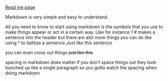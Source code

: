 [Read me page](/https://github.com/ajtheblueninja)

Markdown is very simple and easy to understand.

All you need to know to start using markdown is the symbols that you use to make things appear or act in a certain way.
Like for instance 1 # makes a sentence into the header but there are alot more things you can do like using * to italitize a sentence
*Just like this sentence*

you can even cross out things 
~~just like this~~

spacing in markdown does matter if you don't space things out they look bunched up like a single paragraph
so you gotta watch the spacing when doing markdown


